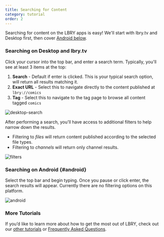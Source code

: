 ```yaml
---
title: Searching for Content
category: tutorial
order: 2
---
```


Searching for content on the LBRY apps is easy! We'll start with lbry.tv and Desktop first, then cover [Android below](#android).

### Searching on Desktop and lbry.tv

Click your cursor into the top bar, and enter a search term. Typically, you'll see at least 3 items at the top:
1. **Search** - Default if enter is clicked. This is your typical search option, will return all results matching it. 
2. **Exact URL** - Select this to navigate directly to the content published at `lbry://comics`
3. **Tag** - Select this to navigate to the tag page to browse all content tagged `comics`

![desktop-search](https://spee.ch/a/search-term.png)

After performing a search, you'll have access to additional filters to help narrow down the results.
- Filtering to _files_ will return content published according to the selected file types.  
- Filtering to _channels_ will return only channel results.

![filters](https://spee.ch/c/search-filters.png)

### Searching on Android {#android}

Select the top bar and begin typing. Once you pause or click enter, the search results will appear. Currently there are no filtering options on this platform. 

![android](https://spee.ch/3/Search-android)

### More Tutorials

If you’d like to learn more about how to get the most out of LBRY, check out our [other tutorials](https://lbry.com/faq?category=tutorial) or [Frequently Asked Questions](https://lbry.com/faq).
